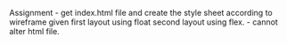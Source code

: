 Assignment
    - get index.html file and create the style sheet according to wireframe given first layout using float second layout using flex.
    - cannot alter html file.


   
